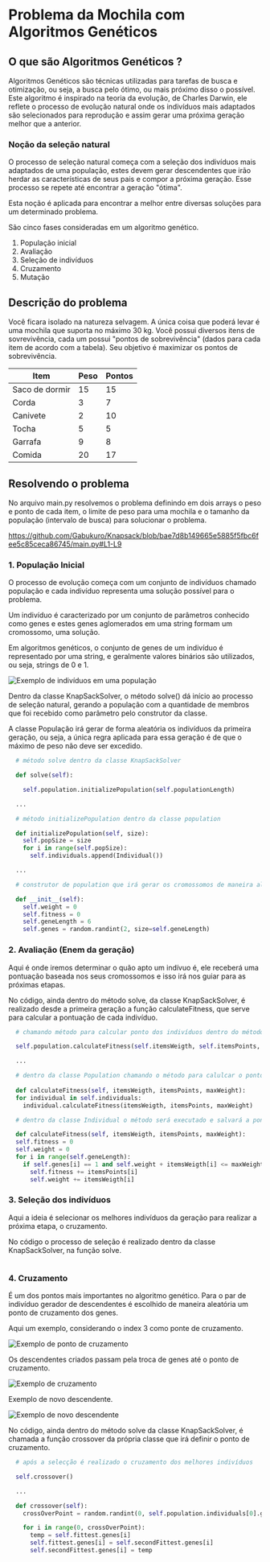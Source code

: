 # Problema da Mochila com Algoritmos Genéticos

## O que são Algoritmos Genéticos ?

Algoritmos Genéticos são técnicas utilizadas para tarefas de busca e otimização, ou seja, a busca pelo ótimo, ou mais próximo disso o possível. Este algoritmo é inspirado na teoria da evolução, de Charles Darwin, ele reflete o processo de evolução natural onde os indivíduos mais adaptados são selecionados para reprodução e assim gerar uma próxima geração melhor que a anterior.

### Noção da seleção natural

O processo de seleção natural começa com a seleção dos indivíduos mais adaptados de uma população, estes devem gerar descendentes que irão herdar as características de seus pais e compor a próxima geração. Esse processo se repete até encontrar a geração "ótima".

Esta noção é aplicada para encontrar a melhor entre diversas soluções para um determinado problema.

São cinco fases consideradas em um algoritmo genético.

1. População inicial
2. Avaliação
3. Seleção de indivíduos
4. Cruzamento
5. Mutação

## Descrição do problema

Você ficara isolado na natureza selvagem. A única coisa que poderá levar é uma mochila que suporta no máximo 30 kg. Você possui diversos itens de sovrevivência, cada um possui "pontos de sobrevivência" (dados para cada item de acordo com a tabela).
Seu objetivo é maximizar os pontos de sobrevivência.

|      Item      |Peso|Pontos|
|----------------|----|------|
| Saco de dormir | 15 |  15  |
| Corda          |  3 |   7  |
| Canivete       |  2 |  10  |
| Tocha          |  5 |   5  |
| Garrafa        |  9 |   8  |
| Comida         | 20 |  17  |

## Resolvendo o problema

No arquivo main.py resolvemos o problema definindo em dois arrays o peso e ponto de cada item, o limite de peso para uma mochila e o tamanho da população (intervalo de busca) para solucionar o problema.

https://github.com/Gabukuro/Knapsack/blob/bae7d8b149665e5885f5fbc6fee5c85ceca86745/main.py#L1-L9


### 1. População Inicial

O processo de evolução começa com um conjunto de indivíduos chamado população e cada indivíduo representa uma solução possível para o problema.

Um indivíduo é caracterizado por um conjunto de parâmetros conhecido como genes e estes genes aglomerados em uma string formam um cromossomo, uma solução.

Em algoritmos genéticos, o conjunto de genes de um indivíduo é representado por uma string, e geralmente valores binários são utilizados, ou seja, strings de 0 e 1. 

![Exemplo de indivíduos em uma população](./Assets/initial_population_example.png)

Dentro da classe KnapSackSolver, o método solve() dá início ao processo de seleção natural, gerando a população com a quantidade de membros que foi recebido como parâmetro pelo construtor da classe.

A classe População irá gerar de forma aleatória os indivíduos da primeira geração, ou seja, a única regra aplicada para essa geração é de que o máximo de peso não deve ser excedido.

```python
  # método solve dentro da classe KnapSackSolver

  def solve(self):

    self.population.initializePopulation(self.populationLength)

  ...

  # método initializePopulation dentro da classe population

  def initializePopulation(self, size):
    self.popSize = size
    for i in range(self.popSize):
      self.individuals.append(Individual())

  ...

  # construtor de population que irá gerar os cromossomos de maneira aleatória

  def __init__(self):
    self.weight = 0
    self.fitness = 0
    self.geneLength = 6
    self.genes = random.randint(2, size=self.geneLength)

```

### 2. Avaliação (Enem da geração)

Aqui é onde iremos determinar o quão apto um indívuo é, ele receberá uma pontuação baseada nos seus cromossomos e isso irá nos guiar para as próximas etapas.

No código, ainda dentro do método solve, da classe KnapSackSolver, é realizado desde a primeira geração a função calculateFitness, que serve para calcular a pontuação de cada indivíduo.

```python
  # chamando método para calcular ponto dos indivíduos dentro do método solve

  self.population.calculateFitness(self.itemsWeigth, self.itemsPoints, self.maxWeight)

  ...

  # dentro da classe Population chamando o método para calulcar o ponto de cada indivíduo
  
  def calculateFitness(self, itemsWeigth, itemsPoints, maxWeight):
  for individual in self.individuals:
    individual.calculateFitness(itemsWeigth, itemsPoints, maxWeight)

  # dentro da classe Individual o método será executado e salvará a pontuação de cada indivíduo

  def calculateFitness(self, itemsWeigth, itemsPoints, maxWeight):
  self.fitness = 0
  self.weight = 0
  for i in range(self.geneLength):
    if self.genes[i] == 1 and self.weight + itemsWeigth[i] <= maxWeight:
      self.fitness += itemsPoints[i]
      self.weight += itemsWeigth[i]
```

### 3. Seleção dos indivíduos

Aqui a ideia é selecionar os melhores indivíduos da geração para realizar a próxima etapa, o cruzamento.

No código o processo de seleção é realizado dentro da classe KnapSackSolver, na função solve.

```python

```

### 4. Cruzamento

É um dos pontos mais importantes no algoritmo genético. Para o par de indivíduo gerador de descendentes é escolhido de maneira aleatória um ponto de cruzamento dos genes.

Aqui um exemplo, considerando o index 3 como ponte de cruzamento.

![Exemplo de ponto de cruzamento](./Assets/crossover_point.png)

Os descendentes criados passam pela troca de genes até o ponto de cruzamento.

![Exemplo de cruzamento](./Assets/crossover_point_exchanging.png)

Exemplo de novo descendente.

![Exemplo de novo descendente](./Assets/new_offspring.png)

No código, ainda dentro do método solve da classe KnapSackSolver, é chamada a função crossover da própria classe que irá definir o ponto de cruzamento.

```python
  # após a selecção é realizado o cruzamento dos melhores indivíduos

  self.crossover()

  ...

  def crossover(self):
    crossOverPoint = random.randint(0, self.population.individuals[0].geneLength)

    for i in range(0, crossOverPoint):
      temp = self.fittest.genes[i]
      self.fittest.genes[i] = self.secondFittest.genes[i]
      self.secondFittest.genes[i] = temp

```